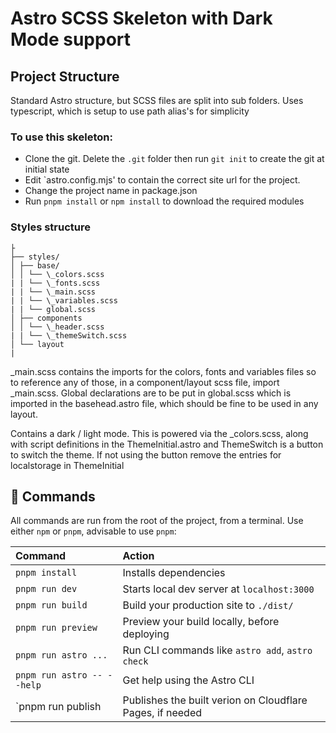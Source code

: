 # Astro SCSS Skeleton with Dark Mode support

## Project Structure

Standard Astro structure, but SCSS files are split into sub folders. Uses typescript, which is setup to use path alias's for simplicity

### To use this skeleton:

- Clone the git. Delete the `.git` folder then run `git init` to create the git at initial state
- Edit `astro.config.mjs' to contain the correct site url for the project.
- Change the project name in package.json
- Run `pnpm install` or `npm install` to download the required modules

### Styles structure

```
├
├── styles/
│ ├── base/
│ │ └── \_colors.scss
| | └── \_fonts.scss
| | └── \_main.scss
| | └── \_variables.scss
| | └── global.scss
│ ├── components
│ │ └── \_header.scss
| | └── \_themeSwitch.scss
│ └── layout
|
```

\_main.scss contains the imports for the colors, fonts and variables files so to reference any of those, in a component/layout scss file, import \_main.scss. Global declarations are to be put in global.scss which is imported in the basehead.astro file, which should be fine to be used in any layout.

Contains a dark / light mode. This is powered via the \_colors.scss, along with script definitions in the ThemeInitial.astro and ThemeSwitch is a button to switch the theme. If not using the button remove the entries for localstorage in ThemeInitial

## 🧞 Commands

All commands are run from the root of the project, from a terminal. Use either `npm` or `pnpm`, advisable to use `pnpm`:

| Command                    | Action                                                    |
| :------------------------- | :-------------------------------------------------------- |
| `pnpm install`             | Installs dependencies                                     |
| `pnpm run dev`             | Starts local dev server at `localhost:3000`               |
| `pnpm run build`           | Build your production site to `./dist/`                   |
| `pnpm run preview`         | Preview your build locally, before deploying              |
| `pnpm run astro ...`       | Run CLI commands like `astro add`, `astro check`          |
| `pnpm run astro -- --help` | Get help using the Astro CLI                              |
| `pnpm run publish          | Publishes the built verion on Cloudflare Pages, if needed |
